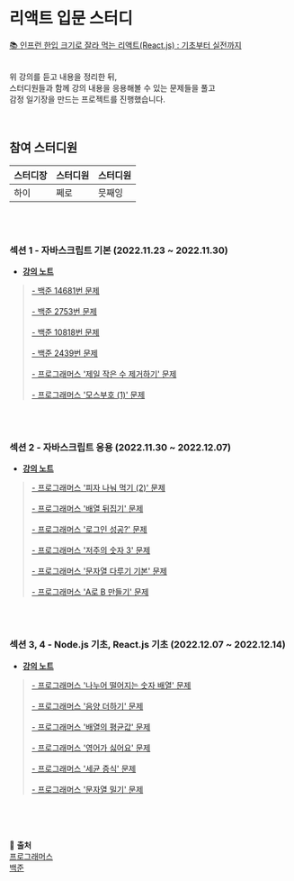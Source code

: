 # 리액트 입문 스터디

<a href ="https://www.inflearn.com/course/%ED%95%9C%EC%9E%85-%EB%A6%AC%EC%95%A1%ED%8A%B8/dashboard">
📚 인프런 한입 크기로 잘라 먹는 리액트(React.js) : 기초부터 실전까지
</a>
<br>
<br>

위 강의를 듣고 내용을 정리한 뒤,<br>
스터디원들과 함께 강의 내용을 응용해볼 수 있는 문제들을 풀고<br>
감정 일기장을 만드는 프로젝트를 진행했습니다.

<br>

## 참여 스터디원

| 스터디장 | 스터디원 | 스터디원 |
| -------- | -------- | -------- |
| 하이     | 쩨로     | 믓째잉   |

<br>
<br>

### 섹션 1 - 자바스크립트 기본 (2022.11.23 ~ 2022.11.30)

- <a href="https://github.com/feb-dain/React_study_for_beginners/tree/feb-dain/course_note/section_1">
  <strong>강의 노트</strong>
  </a>
  <br>

> <a href="https://github.com/feb-dain/React_study_for_beginners/commit/3f11b839aec8d886a2cffb0b00b60093f533c6ac">
> - 백준 14681번 문제
> </a>
> <br>
> <br>
>
> <a href="https://github.com/feb-dain/React_study_for_beginners/commit/51585f53e307d019fc9ea9c13411179fb4ac2e96">
> - 백준 2753번 문제
> </a>
> <br>
> <br>
>
> <a href="https://github.com/feb-dain/React_study_for_beginners/commit/6b3ac7f5eec1c763f136d357438f4ea8f791ee08">
> - 백준 10818번 문제
> </a>
> <br>
> <br>
>
> <a href="https://github.com/feb-dain/React_study_for_beginners/blob/feb-dain/code_test/baekjoon_10818.js">
> - 백준 2439번 문제
> </a>
> <br>
> <br>
>
> <a href="https://github.com/feb-dain/React_study_for_beginners/commit/03bb9eff568fe21273d018fa9fa03eb88e39b2b0">
> - 프로그래머스 '제일 작은 수 제거하기' 문제
> </a>
> <br>
> <br>
>
> <a href="https://github.com/feb-dain/React_study_for_beginners/commit/9a25da0073f9a933b3012435c039ea991b5761e3">
> - 프로그래머스 '모스부호 (1)' 문제
> </a>

<br>
<br>

### 섹션 2 - 자바스크립트 응용 (2022.11.30 ~ 2022.12.07)

- <a href="https://github.com/feb-dain/React_study_for_beginners/tree/feb-dain/course_note/section_2">
  <strong>강의 노트</strong>
  </a>
  <br>

> <a href="https://github.com/feb-dain/React_study_for_beginners/commit/ab88c087f3be66a68c89a2331b4466a3a9bdd9a8">
> - 프로그래머스 '피자 나눠 먹기 (2)' 문제
> </a>
> <br>
> <br>
>
> <a href="https://github.com/feb-dain/React_study_for_beginners/commit/785ef81ad615201c45688e78be2c3454a06bb8d8">
> - 프로그래머스 '배열 뒤집기' 문제
> </a>
> <br>
> <br>
>
> <a href="https://github.com/feb-dain/React_study_for_beginners/commit/53ff25f826e04b2c46903ffb2dcc6aa1af43b48e">
> - 프로그래머스 '로그인 성공?' 문제
> </a>
> <br>
> <br>
>
> <a href="https://github.com/feb-dain/React_study_for_beginners/commit/485053701035e0dcf0c2ac46b3b68511cf68c02f">
> - 프로그래머스 '저주의 숫자 3' 문제
> </a>
> <br>
> <br>
>
> <a href="https://github.com/feb-dain/React_study_for_beginners/commit/c51f0ea5b3d717db08d15a3928233c844da64f51">
> - 프로그래머스 '문자열 다루기 기본' 문제
> </a>
> <br>
> <br>
>
> <a href="https://github.com/feb-dain/React_study_for_beginners/commit/5a8267ff025fd10f68b538e7f0b64de6e89b7304">
> - 프로그래머스 'A로 B 만들기' 문제
> </a>

<br>
<br>

### 섹션 3, 4 - Node.js 기초, React.js 기초 (2022.12.07 ~ 2022.12.14)

- <a href="https://github.com/feb-dain/React_study_for_beginners/tree/feb-dain/course_note/section_3_4">
  <strong>강의 노트</strong>
  </a>
  <br>

> <a href="https://github.com/feb-dain/React_study_for_beginners/commit/905255bf292717a46e9a756c30a7b461ffa0ca0c">
> - 프로그래머스 '나누어 떨어지는 숫자 배열' 문제
> </a>
> <br>
> <br>
>
> <a href="https://github.com/feb-dain/React_study_for_beginners/commit/d1d61089a41af76c75b59f9469dc5484729730bf">
> - 프로그래머스 '음양 더하기' 문제
> </a>
> <br>
> <br>
>
> <a href="https://github.com/feb-dain/React_study_for_beginners/commit/a84093ef7506bab2bbf2af7f95c440c24b64d139">
> - 프로그래머스 '배열의 평균값' 문제
> </a>
> <br>
> <br>
>
> <a href="https://github.com/feb-dain/React_study_for_beginners/commit/615d13a6f8c095d562ca0d80e79a731592ebbc15">
> - 프로그래머스 '영어가 싫어요' 문제
> </a>
> <br>
> <br>
>
> <a href="https://github.com/feb-dain/React_study_for_beginners/commit/a1da1aa8baa7b89b385cc551d1296ce6d4ad0916">
> - 프로그래머스 '세균 증식' 문제
> </a>
> <br>
> <br>
>
> <a href="https://github.com/feb-dain/React_study_for_beginners/commit/733f04557977e7ff361d89a1112049c2956c1db4">
> - 프로그래머스 '문자열 밀기' 문제
> </a>

<br>
<br>
<br>

🔖 **출처**
<br>
<a href="https://school.programmers.co.kr/learn/challenges?order=acceptance_desc&languages=javascript">프로그래머스</a>
<br>
<a href="https://www.acmicpc.net/step">백준</a>
